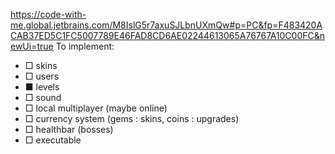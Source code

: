 https://code-with-me.global.jetbrains.com/M8IslG5r7axuSJLbnUXmQw#p=PC&fp=F483420ACAB37ED5C1FC5007789E46FAD8CD6AE02244613065A76767A10C00FC&newUi=true
To implement:
- □ skins
- □ users
- ■ levels
- □ sound
- □ local multiplayer (maybe online)
- □ currency system (gems : skins, coins : upgrades)
- □ healthbar (bosses)
- □ executable
  

